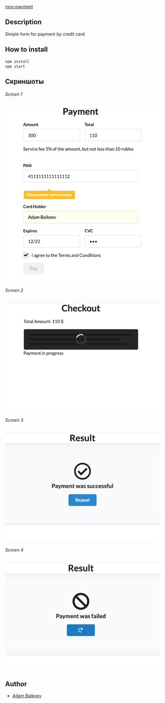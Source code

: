 [ruru-payment](https://ruru-ru.herokuapp.com)

## Description
Simple form for payment by credit card

## How to install
```
npm install
npm start
```

## Скриншоты
###### Screen 1
![screen1](https://github.com/balkoev/ruru/blob/master/screenshots/1.png)
###### Screen 2
![screen2](https://github.com/balkoev/ruru/blob/master/screenshots/2.png)
###### Screen 3
![screen3](https://github.com/balkoev/ruru/blob/master/screenshots/3.png)
###### Screen 4
![screen4](https://github.com/balkoev/ruru/blob/master/screenshots/4.png)

## Author
- [Adam Balkoev](https://github.com/balkoev)
